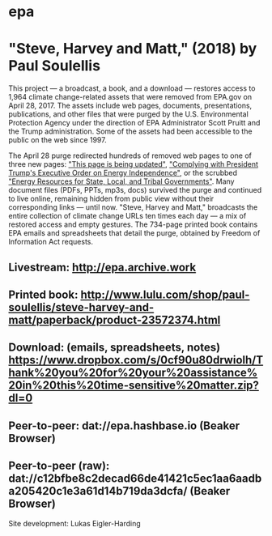 # epa
# **"Steve, Harvey and Matt," (2018) by Paul Soulellis**

This project — a broadcast, a book, and a download — restores access to 1,964 climate change-related assets that were removed from EPA.gov on April 28, 2017. The assets include web pages, documents, presentations, publications, and other files that were purged by the U.S. Environmental Protection Agency under the direction of EPA Administrator Scott Pruitt and the Trump administration. Some of the assets had been accessible to the public on the web since 1997. 

The April 28 purge redirected hundreds of removed web pages to one of three new pages: ["This page is being updated"](https://www.epa.gov/sites/production/files/signpost/cc.html), ["Complying with President Trump's Executive Order on Energy Independence"](https://www.epa.gov/energy-independence), or the scrubbed ["Energy Resources for State, Local, and Tribal Governments"](https://www.epa.gov/statelocalenergy#). Many document files (PDFs, PPTs, mp3s, docs) survived the purge and continued to live online, remaining hidden from public view without their corresponding links — until now. "Steve, Harvey and Matt," broadcasts the entire collection of climate change URLs ten times each day — a mix of restored access and empty gestures. The 734-page printed book contains EPA emails and spreadsheets that detail the purge, obtained by Freedom of Information Act requests.

## Livestream: http://epa.archive.work

## Printed book: http://www.lulu.com/shop/paul-soulellis/steve-harvey-and-matt/paperback/product-23572374.html

## Download: (emails, spreadsheets, notes) https://www.dropbox.com/s/0cf90u80drwiolh/Thank%20you%20for%20your%20assistance%20in%20this%20time-sensitive%20matter.zip?dl=0 

## Peer-to-peer: dat://epa.hashbase.io (Beaker Browser)

## Peer-to-peer (raw): dat://c12bfbe8c2decad66de41421c5ec1aa6aadba205420c1e3a61d14b719da3dcfa/ (Beaker Browser)

Site development: Lukas Eigler-Harding
